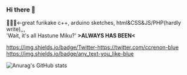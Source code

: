 ### Hi there 👋
📢🎈🎀←great furikake 
c++, arduino sketches, html&CSS&JS/PHP(hardly write),,,<br>
'Wait, it's all Hastune Miku?' <b>>ALWAYS HAS BEEN<</b>

https://img.shields.io/badge/Twitter-https://twitter.com/ccrenon-blue
https://img.shields.io/badge/any_text-you_like-blue

![Anurag's GitHub stats](https://github-readme-stats.vercel.app/api?username=ccrenon2&show_icons=true&theme=radical)

<!--
**ccrenon2/ccrenon2** is a ✨ _special_ ✨ repository because its `README.md` (this file) appears on your GitHub profile.

Here are some ideas to get you started:

- 🔭 I’m currently working on ...
- 🌱 I’m currently learning ...
- 👯 I’m looking to collaborate on ...
- 🤔 I’m looking for help with ...
- 💬 Ask me about ...
- 📫 How to reach me: ...
- 😄 Pronouns: ...
- ⚡ Fun fact: ...
-->
